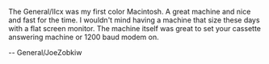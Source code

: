 The General/IIcx was my first color Macintosh. A great machine and nice and fast for the time. I wouldn't mind having a machine that size these days with a flat screen monitor. The machine itself was great to set your cassette answering machine or 1200 baud modem on.

-- General/JoeZobkiw